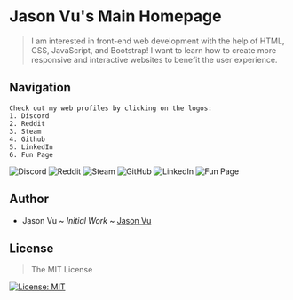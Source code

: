 # Jason Vu's Main Homepage

>I am interested in front-end web development with the help of HTML, CSS, JavaScript, and Bootstrap! I want to learn how to create more responsive and interactive websites to benefit the user experience.

## Navigation

```
Check out my web profiles by clicking on the logos:
1. Discord
2. Reddit
3. Steam
4. Github
5. LinkedIn
6. Fun Page
```
![Discord](https://img.shields.io/badge/Discord-Create%20conversation-blue)
![Reddit](https://img.shields.io/badge/Reddit-The%20front%20page%20of%20the%20Internet-orange)
![Steam](https://img.shields.io/badge/Steam-By%20geniuses%20for%20geniuses-blue)
![GitHub](https://img.shields.io/badge/GitHub-Build%20software%20better%2C%20together-lightgrey)
![LinkedIn](https://img.shields.io/badge/LinkedIn-Connecting%20the%20world's%20professionals%20to%20make%20them%20more%20productive%20and%20successful-blue)
![Fun Page](https://img.shields.io/badge/Fun%20Page-Jason%20Vu's%20Fun%20Page-yellowgreen)

## Author
- Jason Vu ~ *Initial Work* ~ [Jason Vu](https://javu404.github.io)

## License
>The MIT License

[![License: MIT](https://img.shields.io/badge/License-MIT-yellow.svg)](https://opensource.org/licenses/MIT)
